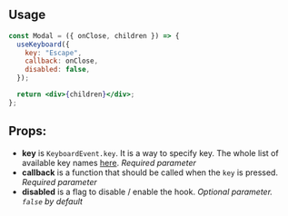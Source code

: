 ## Usage

```jsx
const Modal = ({ onClose, children }) => {
  useKeyboard({
    key: "Escape",
    callback: onClose,
    disabled: false,
  });

  return <div>{children}</div>;
};
```

## Props:

- **key** is `KeyboardEvent.key`. It is a way to specify key. The whole list of available key names [here](https://developer.mozilla.org/en-US/docs/Web/API/UI_Events/Keyboard_event_key_values). _Required parameter_
- **callback** is a function that should be called when the `key` is pressed. _Required parameter_
- **disabled** is a flag to disable / enable the hook. _Optional parameter. `false` by default_
